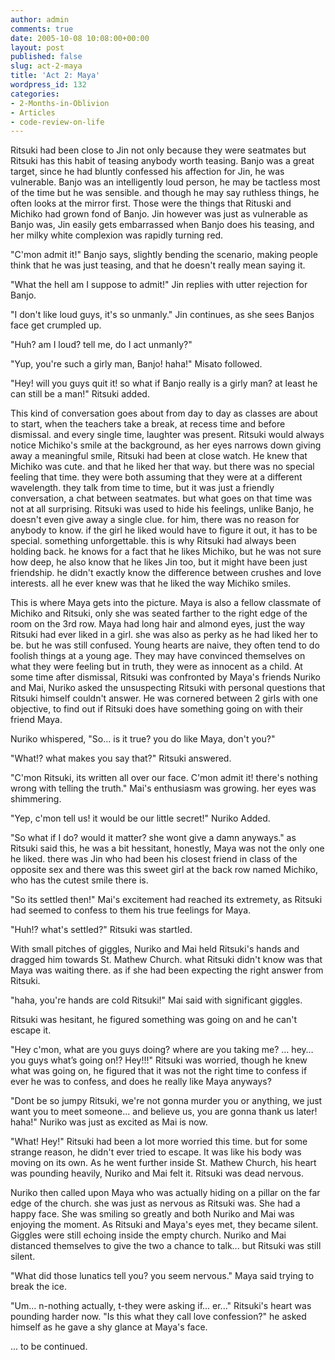 ```yaml
---
author: admin
comments: true
date: 2005-10-08 10:08:00+00:00
layout: post
published: false
slug: act-2-maya
title: 'Act 2: Maya'
wordpress_id: 132
categories:
- 2-Months-in-Oblivion
- Articles
- code-review-on-life
---
```


Ritsuki had been close to Jin not only because they were seatmates but Ritsuki has this habit of teasing anybody worth teasing. Banjo was a great target, since he had bluntly confessed his affection for Jin, he was vulnerable. Banjo was an intelligently loud person, he may be tactless most of the time but he was sensible. and though he may say ruthless things, he often looks at the mirror first. Those were the things that Rituski and Michiko had grown fond of Banjo. Jin however was just as vulnerable as Banjo was, Jin easily gets embarrassed when Banjo does his teasing, and her milky white complexion was rapidly turning red.  
  
"C'mon admit it!" Banjo says, slightly bending the scenario, making people think that he was just teasing, and that he doesn't really mean saying it.  
  
"What the hell am I suppose to admit!" Jin replies with utter rejection for Banjo.  
  
"I don't like loud guys, it's so unmanly." Jin continues, as she sees Banjos face get crumpled up.  
  
"Huh? am I loud? tell me, do I act unmanly?"  
  
"Yup, you're such a girly man, Banjo! haha!" Misato followed.  
  
"Hey! will you guys quit it! so what if Banjo really is a girly man? at least he can still be a man!" Ritsuki added.  
  
This kind of conversation goes about from day to day as classes are about to start, when the teachers take a break, at recess time and before dismissal. and every single time, laughter was present. Ritsuki would always notice Michiko's smile at the background, as her eyes narrows down giving away a meaningful smile, Ritsuki had been at close watch. He knew that Michiko was cute. and that he liked her that way. but there was no special feeling that time. they were both assuming that they were at a different wavelength. they talk from time to time, but it was just a friendly conversation, a chat between seatmates. but what goes on that time was not at all surprising. Ritsuki was used to hide his feelings, unlike Banjo, he doesn't even give away a single clue. for him, there was no reason for anybody to know. if the girl he liked would have to figure it out, it has to be special. something unforgettable. this is why Ritsuki had always been holding back. he knows for a fact that he likes Michiko, but he was not sure how deep, he also know that he likes Jin too, but it might have been just friendship. he didn't exactly know the difference between crushes and love interests. all he ever knew was that he liked the way Michiko smiles.  
  
This is where Maya gets into the picture. Maya is also a fellow classmate of Michiko and Ritsuki, only she was seated farther to the right edge of the room on the 3rd row. Maya had long hair and almond eyes, just the way Ritsuki had ever liked in a girl. she was also as perky as he had liked her to be. but he was still confused. Young hearts are naive, they often tend to do foolish things at a young age. They may have convinced themselves on what they were feeling but in truth, they were as innocent as a child. At some time after dismissal, Ritsuki was confronted by Maya's friends Nuriko and Mai, Nuriko asked the unsuspecting Ritsuki with personal questions that Ritsuki himself couldn't answer. He was cornered between 2 girls with one objective, to find out if Ritsuki does have something going on with their friend Maya.  
  
Nuriko whispered, "So... is it true? you do like Maya, don't you?"  
  
"What!? what makes you say that?" Ritsuki answered.  
  
"C'mon Ritsuki, its written all over our face. C'mon admit it! there's nothing wrong with telling the truth." Mai's enthusiasm was growing. her eyes was shimmering.  
  
"Yep, c'mon tell us! it would be our little secret!" Nuriko Added.  
  
"So what if I do? would it matter? she wont give a damn anyways." as Ritsuki said this, he was a bit hessitant, honestly, Maya was not the only one he liked. there was Jin who had been his closest friend in class of the opposite sex and there was this sweet girl at the back row named Michiko, who has the cutest smile there is.  
  
"So its settled then!" Mai's excitement had reached its extremety, as Ritsuki had seemed to confess to them his true feelings for Maya.  
  
"Huh!? what's settled?" Ritsuki was startled.  
  
With small pitches of giggles, Nuriko and Mai held Ritsuki's hands and dragged him towards St. Mathew Church. what Ritsuki didn't know was that Maya was waiting there. as if she had been expecting the right answer from Ritsuki.  
  
"haha, you're hands are cold Ritsuki!" Mai said with significant giggles.  
  
Ritsuki was hesitant, he figured something was going on and he can't escape it.  
  
"Hey c'mon, what are you guys doing? where are you taking me? … hey… you guys what’s going on!? Hey!!!" Ritsuki was worried, though he knew what was going on, he figured that it was not the right time to confess if ever he was to confess, and does he really like Maya anyways?  
  
"Dont be so jumpy Ritsuki, we're not gonna murder you or anything, we just want you to meet someone... and believe us, you are gonna thank us later! haha!" Nuriko was just as excited as Mai is now.  
  
"What! Hey!" Ritsuki had been a lot more worried this time. but for some strange reason, he didn't ever tried to escape. It was like his body was moving on its own. As he went further inside St. Mathew Church, his heart was pounding heavily, Nuriko and Mai felt it. Ritsuki was dead nervous.  
  
Nuriko then called upon Maya who was actually hiding on a pillar on the far edge of the church. she was just as nervous as Ritsuki was. She had a happy face. She was smiling so greatly and both Nuriko and Mai was enjoying the moment. As Ritsuki and Maya's eyes met, they became silent. Giggles were still echoing inside the empty church. Nuriko and Mai distanced themselves to give the two a chance to talk... but Ritsuki was still silent.  
  
"What did those lunatics tell you? you seem nervous." Maya said trying to break the ice.  
  
"Um... n-nothing actually, t-they were asking if... er..." Ritsuki's heart was pounding harder now. "Is this what they call love confession?" he asked himself as he gave a shy glance at Maya's face.  
  
... to be continued.
